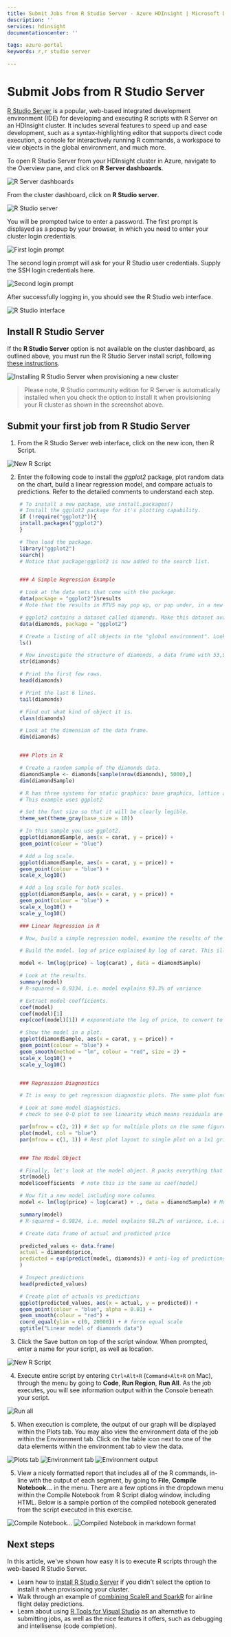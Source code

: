```yaml
---
title: Submit Jobs from R Studio Server - Azure HDInsight | Microsoft Docs
description: ''
services: hdinsight
documentationcenter: ''

tags: azure-portal
keywords: r,r studio server

---
```

# Submit Jobs from R Studio Server

[R Studio Server](https://www.rstudio.com/products/rstudio-server/) is a popular, web-based integrated development environment (IDE) for developing and executing R scripts with R Server on an HDInsight cluster. It includes several features to speed up and ease development, such as a syntax-highlighting editor that supports direct code execution, a console for interactively running R commands, a workspace to view objects in the global environment, and much more.

To open R Studio Server from your HDInsight cluster in Azure, navigate to the Overview pane, and click on **R Server dashboards**.

![R Server dashboards](./media/hdinsight-submit-jobs-from-r-studio-server/dashboards.png)

From the cluster dashboard, click on **R Studio server**.

![R Studio server](./media/hdinsight-submit-jobs-from-r-studio-server/r-studio-server.png)

You will be prompted twice to enter a password. The first prompt is displayed as a popup by your browser, in which you need to enter your cluster login credentials.

![First login prompt](./media/hdinsight-submit-jobs-from-r-studio-server/admin-password.png)

The second login prompt will ask for your R Studio user credentials. Supply the SSH login credentials here.

![Second login prompt](./media/hdinsight-submit-jobs-from-r-studio-server/ssh-password.png)

After successfully logging in, you should see the R Studio web interface.

![R Studio interface](./media/hdinsight-submit-jobs-from-r-studio-server/r-studio.png)

## Install R Studio Server

If the **R Studio Server** option is not available on the cluster dashboard, as outlined above, you must run the R Studio Server install script, following [these instructions](hdinsight-hadoop-r-server-install-r-studio.md).

![Installing R Studio Server when provisioning a new cluster](./media/hdinsight-submit-jobs-from-r-studio-server/install-r-studio.png)

> Please note, R Studio community edition for R Server is automatically installed when you check the option to install it when provisioning your R cluster as shown in the screenshot above.

## Submit your first job from R Studio Server

1. From the R Studio Server web interface, click on the new icon, then R Script.

![New R Script](./media/hdinsight-submit-jobs-from-r-studio-server/new-r-script.png)

2. Enter the following code to install the *ggplot2* package, plot random data on the chart, build a linear regression model, and compare actuals to predictions. Refer to the detailed comments to understand each step.

```R
    # To install a new package, use install.packages()
    # Install the ggplot2 package for it's plotting capability.
    if (!require("ggplot2")){
    install.packages("ggplot2")
    }

    # Then load the package.
    library("ggplot2")
    search()
    # Notice that package:ggplot2 is now added to the search list.


    ### A Simple Regression Example   

    # Look at the data sets that come with the package.
    data(package = "ggplot2")$results
    # Note that the results in RTVS may pop up, or pop under, in a new window.

    # ggplot2 contains a dataset called diamonds. Make this dataset available using the data() function.
    data(diamonds, package = "ggplot2")

    # Create a listing of all objects in the "global environment". Look for "diamonds" in the results.
    ls()

    # Now investigate the structure of diamonds, a data frame with 53,940 observations
    str(diamonds)

    # Print the first few rows.
    head(diamonds) 

    # Print the last 6 lines.  
    tail(diamonds)

    # Find out what kind of object it is.
    class(diamonds)

    # Look at the dimension of the data frame.
    dim(diamonds)


    ### Plots in R       

    # Create a random sample of the diamonds data.
    diamondSample <- diamonds[sample(nrow(diamonds), 5000),]
    dim(diamondSample)

    # R has three systems for static graphics: base graphics, lattice and ggplot2.  
    # This example uses ggplot2

    # Set the font size so that it will be clearly legible.
    theme_set(theme_gray(base_size = 18))

    # In this sample you use ggplot2.
    ggplot(diamondSample, aes(x = carat, y = price)) +
    geom_point(colour = "blue")

    # Add a log scale.
    ggplot(diamondSample, aes(x = carat, y = price)) +
    geom_point(colour = "blue") +
    scale_x_log10()

    # Add a log scale for both scales.
    ggplot(diamondSample, aes(x = carat, y = price)) +
    geom_point(colour = "blue") +
    scale_x_log10() +
    scale_y_log10()

    ### Linear Regression in R 

    # Now, build a simple regression model, examine the results of the model and plot the points and the regression line.  

    # Build the model. log of price explained by log of carat. This illustrates how linear regression works. Later we fit a model that includes the remaining variables

    model <- lm(log(price) ~ log(carat) , data = diamondSample)       

    # Look at the results.     
    summary(model) 
    # R-squared = 0.9334, i.e. model explains 93.3% of variance

    # Extract model coefficients.
    coef(model)
    coef(model)[1]
    exp(coef(model)[1]) # exponentiate the log of price, to convert to original units

    # Show the model in a plot.
    ggplot(diamondSample, aes(x = carat, y = price)) +
    geom_point(colour = "blue") +
    geom_smooth(method = "lm", colour = "red", size = 2) +
    scale_x_log10() +
    scale_y_log10()


    ### Regression Diagnostics 

    # It is easy to get regression diagnostic plots. The same plot function that plots points either with a formula or with the coordinates also has a "method" for dealing with a model object.   

    # Look at some model diagnostics.
    # check to see Q-Q plot to see linearity which means residuals are normally distributed

    par(mfrow = c(2, 2)) # Set up for multiple plots on the same figure.
    plot(model, col = "blue") 
    par(mfrow = c(1, 1)) # Rest plot layout to single plot on a 1x1 grid


    ### The Model Object 

    # Finally, let's look at the model object. R packs everything that goes with the model, e.g. the formula and results into the object. You can pick out what you need by indexing into the model object.
    str(model)
    model$coefficients  # note this is the same as coef(model)

    # Now fit a new model including more columns
    model <- lm(log(price) ~ log(carat) + ., data = diamondSample) # Model log of price against all columns

    summary(model)
    # R-squared = 0.9824, i.e. model explains 98.2% of variance, i.e. a better model than previously

    # Create data frame of actual and predicted price

    predicted_values <- data.frame(
    actual = diamonds$price, 
    predicted = exp(predict(model, diamonds)) # anti-log of predictions
    )

    # Inspect predictions
    head(predicted_values)

    # Create plot of actuals vs predictions
    ggplot(predicted_values, aes(x = actual, y = predicted)) + 
    geom_point(colour = "blue", alpha = 0.01) +
    geom_smooth(colour = "red") +
    coord_equal(ylim = c(0, 20000)) + # force equal scale
    ggtitle("Linear model of diamonds data")
```

3. Click the Save button on top of the script window. When prompted, enter a name for your script, as well as location.

![New R Script](./media/hdinsight-submit-jobs-from-r-studio-server/script-save.png)

4. Execute entire script by entering `Ctrl+Alt+R` (`Command+Alt+R` on Mac), through the menu by going to **Code**, **Run Region**, **Run All**. As the job executes, you will see information output within the Console beneath your script.

![Run all](./media/hdinsight-submit-jobs-from-r-studio-server/run-all.png)

5. When execution is complete, the output of our graph will be displayed within the Plots tab. You may also view the environment data of the job within the Environment tab. Click on the table icon next to one of the data elements within the environment tab to view the data.

![Plots tab](./media/hdinsight-submit-jobs-from-r-studio-server/output.png)
![Environment tab](./media/hdinsight-submit-jobs-from-r-studio-server/environment.png)
![Environment output](./media/hdinsight-submit-jobs-from-r-studio-server/environment-output.png)

5. View a nicely formatted report that includes all of the R commands, in-line with the output of each segment, by going to **File**, **Compile Notebook...** in the menu. There are a few options in the dropdown menu within the Compile Notebook from R Script dialog window, including HTML. Below is a sample portion of the compiled notebook generated from the script executed in this exercise.

![Compile Notebook...](./media/hdinsight-submit-jobs-from-r-studio-server/compile-notebook.png)
![Compiled Notebook in markdown format](./media/hdinsight-submit-jobs-from-r-studio-server/markdown.png)

## Next steps

In this article, we've shown how easy it is to execute R scripts through the web-based R Studio Server.

* Learn how to [install R Studio Server](hdinsight-hadoop-r-server-install-r-studio.md) if you didn't select the option to install it when provisioning your cluster.
* Walk through an example of [combining ScaleR and SparkR](hdinsight-hadoop-r-scaler-sparkr.md) for airline flight delay predictions.
* Learn about using [R Tools for Visual Studio](hdinsight-submit-jobs-from-r-tools-for-vs.md) as an alternative to submitting jobs, as well as the nice features it offers, such as debugging and intellisense (code completion).
